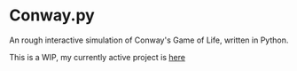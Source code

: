 # Conway.py

An rough interactive simulation of Conway's Game of Life, written in Python.

This is a WIP, my currently active project is [here](https://github.com/Raymond-exe/DiscordSpecBot-ts)
